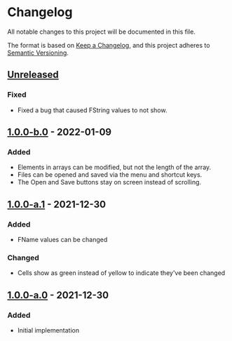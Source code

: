 # Changelog

All notable changes to this project will be documented in this file.

The format is based on [Keep a Changelog](https://keepachangelog.com/en/1.0.0/),
and this project adheres to
[Semantic Versioning](https://semver.org/spec/v2.0.0.html).

## [Unreleased]

### Fixed

- Fixed a bug that caused FString values to not show.

## [1.0.0-b.0] - 2022-01-09

### Added

- Elements in arrays can be modified, but not the length of the array.
- Files can be opened and saved via the menu and shortcut keys.
- The Open and Save buttons stay on screen instead of scrolling.

## [1.0.0-a.1] - 2021-12-30

### Added

- FName values can be changed

### Changed

- Cells show as green instead of yellow to indicate they've been changed

## [1.0.0-a.0] - 2021-12-30

### Added

- Initial implementation

[unreleased]:
  https://github.com/jordanbtucker/ff7r-data-editor/compare/v1.0.0-b.0...HEAD
[1.0.0-b.0]:
  https://github.com/jordanbtucker/ff7r-data-editor/compare/v1.0.0-a.1...v1.0.0-b.0
[1.0.0-a.1]:
  https://github.com/jordanbtucker/ff7r-data-editor/compare/v1.0.0-a.0...v1.0.0-a.1
[1.0.0-a.0]:
  https://github.com/jordanbtucker/ff7r-data-editor/releases/tag/v1.0.0-a.0
